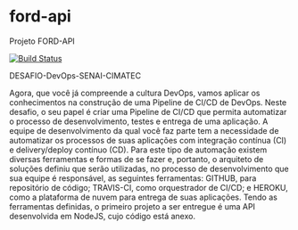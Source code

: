 # ford-api
Projeto FORD-API

[![Build Status](https://app.travis-ci.com/DemetriusBraga/ford-api.svg?token=43S6wzNMk963cmX3kx7z&branch=main)](https://app.travis-ci.com/DemetriusBraga/ford-api)

DESAFIO-DevOps-SENAI-CIMATEC

Agora, que você já compreende a cultura DevOps, vamos aplicar os conhecimentos na construção de uma Pipeline de 
CI/CD de DevOps. Neste desafio, o seu papel é criar uma Pipeline de CI/CD que permita automatizar o processo de 
desenvolvimento, testes e entrega de uma aplicação.
A equipe de desenvolvimento da qual você faz parte tem a necessidade de automatizar os processos de suas aplicações 
com integração contínua (CI) e delivery/deploy contínuo (CD).
Para este tipo de automação existem diversas ferramentas e formas de se fazer e, portanto, o arquiteto de soluções 
definiu que serão utilizadas, no processo de desenvolvimento que sua equipe é responsável, as seguintes ferramentas: 
GITHUB, para repositório de código; TRAVIS-CI, como orquestrador de CI/CD; e HEROKU, como a plataforma de 
nuvem para entrega de suas aplicações. 
Tendo as ferramentas definidas, o primeiro projeto a ser entregue é uma API desenvolvida em NodeJS, cujo código 
está anexo.

